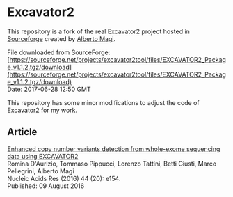 # Excavator2

This repository is a fork of the real Excavator2 project hosted in [Sourceforge](https://sourceforge.net/projects/excavator2tool) created by [Alberto Magi](https://sourceforge.net/u/albertomagi/profile/).  

File downloaded from SourceForge: [https://sourceforge.net/projects/excavator2tool/files/EXCAVATOR2_Package_v1.1.2.tgz/download](https://sourceforge.net/projects/excavator2tool/files/EXCAVATOR2_Package_v1.1.2.tgz/download)  
Date: 2017-06-28 12:50 GMT  

This repository has some minor modifications to adjust the code of Excavator2 for my work.  

## Article
[Enhanced copy number variants detection from whole-exome sequencing data using EXCAVATOR2](https://academic.oup.com/nar/article/44/20/e154/2607979/Enhanced-copy-number-variants-detection-from-whole)  
Romina D'Aurizio, Tommaso Pippucci, Lorenzo Tattini, Betti Giusti, Marco Pellegrini, Alberto Magi  
Nucleic Acids Res (2016) 44 (20): e154.  
Published: 09 August 2016  

